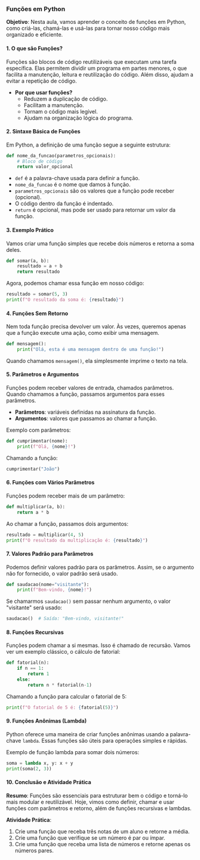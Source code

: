 ### Funções em Python

**Objetivo**: Nesta aula, vamos aprender o conceito de funções em Python, como criá-las, chamá-las e usá-las para tornar nosso código mais organizado e eficiente.

#### 1. **O que são Funções?**

Funções são blocos de código reutilizáveis que executam uma tarefa específica. Elas permitem dividir um programa em partes menores, o que facilita a manutenção, leitura e reutilização do código. Além disso, ajudam a evitar a repetição de código.

- **Por que usar funções?**
  - Reduzem a duplicação de código.
  - Facilitam a manutenção.
  - Tornam o código mais legível.
  - Ajudam na organização lógica do programa.

#### 2. **Sintaxe Básica de Funções**

Em Python, a definição de uma função segue a seguinte estrutura:

```python
def nome_da_funcao(parametros_opcionais):
    # Bloco de código
    return valor_opcional
```

- `def` é a palavra-chave usada para definir a função.
- `nome_da_funcao` é o nome que damos à função.
- `parametros_opcionais` são os valores que a função pode receber (opcional).
- O código dentro da função é indentado.
- `return` é opcional, mas pode ser usado para retornar um valor da função.

#### 3. **Exemplo Prático**

Vamos criar uma função simples que recebe dois números e retorna a soma deles.

```python
def somar(a, b):
    resultado = a + b
    return resultado
```

Agora, podemos chamar essa função em nosso código:

```python
resultado = somar(5, 3)
print(f"O resultado da soma é: {resultado}")
```

#### 4. **Funções Sem Retorno**

Nem toda função precisa devolver um valor. Às vezes, queremos apenas que a função execute uma ação, como exibir uma mensagem.

```python
def mensagem():
    print("Olá, esta é uma mensagem dentro de uma função!")
```

Quando chamamos `mensagem()`, ela simplesmente imprime o texto na tela.

#### 5. **Parâmetros e Argumentos**

Funções podem receber valores de entrada, chamados parâmetros. Quando chamamos a função, passamos argumentos para esses parâmetros.

- **Parâmetros**: variáveis definidas na assinatura da função.
- **Argumentos**: valores que passamos ao chamar a função.

Exemplo com parâmetros:

```python
def cumprimentar(nome):
    print(f"Olá, {nome}!")
```

Chamando a função:

```python
cumprimentar("João")
```

#### 6. **Funções com Vários Parâmetros**

Funções podem receber mais de um parâmetro:

```python
def multiplicar(a, b):
    return a * b
```

Ao chamar a função, passamos dois argumentos:

```python
resultado = multiplicar(4, 5)
print(f"O resultado da multiplicação é: {resultado}")
```

#### 7. **Valores Padrão para Parâmetros**

Podemos definir valores padrão para os parâmetros. Assim, se o argumento não for fornecido, o valor padrão será usado.

```python
def saudacao(nome="visitante"):
    print(f"Bem-vindo, {nome}!")
```

Se chamarmos `saudacao()` sem passar nenhum argumento, o valor "visitante" será usado:

```python
saudacao()  # Saída: "Bem-vindo, visitante!"
```

#### 8. **Funções Recursivas**

Funções podem chamar a si mesmas. Isso é chamado de recursão. Vamos ver um exemplo clássico, o cálculo de fatorial:

```python
def fatorial(n):
    if n == 1:
        return 1
    else:
        return n * fatorial(n-1)
```

Chamando a função para calcular o fatorial de 5:

```python
print(f"O fatorial de 5 é: {fatorial(5)}")
```

#### 9. **Funções Anônimas (Lambda)**

Python oferece uma maneira de criar funções anônimas usando a palavra-chave `lambda`. Essas funções são úteis para operações simples e rápidas.

Exemplo de função lambda para somar dois números:

```python
soma = lambda x, y: x + y
print(soma(2, 3))
```

#### 10. **Conclusão e Atividade Prática**

**Resumo**: Funções são essenciais para estruturar bem o código e torná-lo mais modular e reutilizável. Hoje, vimos como definir, chamar e usar funções com parâmetros e retorno, além de funções recursivas e lambdas.

**Atividade Prática**:
1. Crie uma função que receba três notas de um aluno e retorne a média.
2. Crie uma função que verifique se um número é par ou ímpar.
3. Crie uma função que receba uma lista de números e retorne apenas os números pares.

